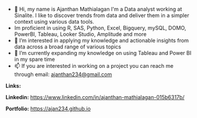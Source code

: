 - 👋 Hi, my name is Ajanthan Mathialagan I'm a Data analyst working at Sinalite. I like to discover trends from data and deliver them in a simpler context using various data tools.
- Im proficient in using R, SAS, Python, Excel, Bigquery, mySQL, DOMO, PowerBI, Tableau, Looker Studio, Amplitude and more    
- 👀 I’m interested in applying my knowledge and actionable insights from data across a broad range of various topics 
- 🌱 I’m currently expanding my knowledge on using Tableau and Power BI in my spare time 
- 📫 If you are interested in working on a project you can reach me through email: ajanthan234@gmail.com

**Links:** 

**Linkedin:** https://www.linkedin.com/in/ajanthan-mathialagan-015b6317b/

**Portfolio:** https://ajan234.github.io
